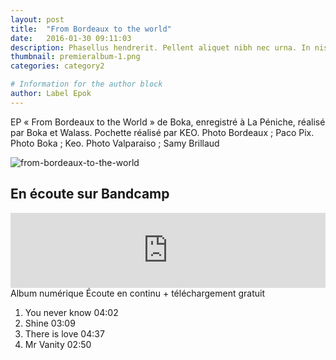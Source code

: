 ```yaml
---
layout: post
title:  "From Bordeaux to the world"
date:   2016-01-30 09:11:03
description: Phasellus hendrerit. Pellent aliquet nibh nec urna. In nis aliquet vel, dapibus id,mattis.
thumbnail: premieralbum-1.png
categories: category2

# Information for the author block
author: Label Epok
---
```


EP « From Bordeaux to the World » de Boka, enregistré à La Péniche, réalisé par Boka et Walass. Pochette réalisé par KEO. Photo Bordeaux ; Paco Pix. Photo Boka ; Keo. Photo Valparaiso ; Samy Brillaud

![from-bordeaux-to-the-world]({{site.url}}/{{site.baseurl}}/assets/img/from-bordeaux-to-the-world.png)

## En écoute sur Bandcamp
<iframe style="border: 0; width: 100%; height: 120px;" src="https://bandcamp.com/EmbeddedPlayer/album=3999920730/size=large/bgcol=ffffff/linkcol=e99708/tracklist=false/artwork=small/transparent=true/" seamless><a href="http://labelepok.bandcamp.com/album/from-bordeaux-to-the-world">From Bordeaux to the world by Boka</a></iframe>
Album numérique Écoute en continu + téléchargement gratuit

1. You never know 04:02
2. Shine 03:09
3. There is love 04:37
4. Mr Vanity 02:50
